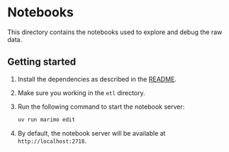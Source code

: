 # Notebooks

This directory contains the notebooks used to explore and debug the raw data.

## Getting started

1. Install the dependencies as described in the [README](../README.md).
1. Make sure you working in the `etl` directory.
1. Run the following command to start the notebook server:

   ```bash
   uv run marimo edit
   ```

1. By default, the notebook server will be available at `http://localhost:2718`.
